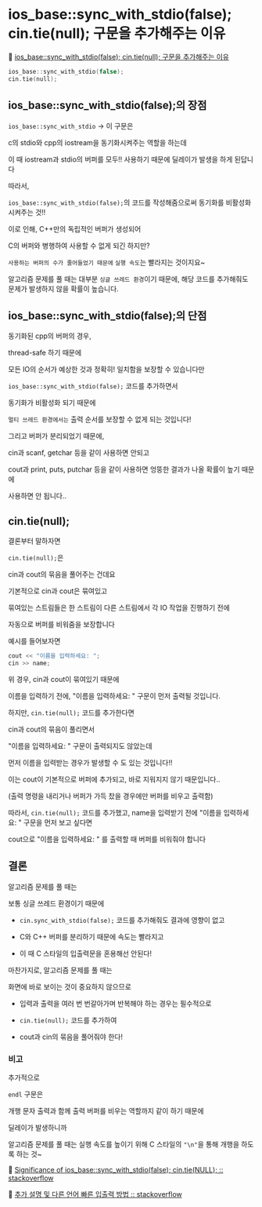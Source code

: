 # ios_base::sync_with_stdio(false); cin.tie(null); 구문을 추가해주는 이유

🔗 [ios_base::sync_with_stdio(false); cin.tie(null); 구문을 추가해주는 이유](https://jaimemin.tistory.com/1521)

```cpp
ios_base::sync_with_stdio(false);
cin.tie(null);
```

## ios_base::sync_with_stdio(false);의 장점

`ios_base::sync_with_stdio` -> 이 구문은

c의 stdio와 cpp의 iostream을 동기화시켜주는 역할을 하는데

이 때 iostream과 stdio의 버퍼를 모두!! 사용하기 때문에 딜레이가 발생을 하게 된답니다

따라서,

`ios_base::sync_with_stdio(false);`의 코드를 작성해줌으로써 동기화를 비활성화 시켜주는 것!!

이로 인해, C++만의 독립적인 버퍼가 생성되어

C의 버퍼와 병행하여 사용할 수 없게 되긴 하지만?

`사용하는 버퍼의 수가 줄어들었기 때문에` `실행 속도`는 빨라지는 것이지요~

알고리즘 문제를 풀 때는 대부분 `싱글 쓰레드 환경`이기 때문에, 해당 코드를 추가해줘도 문제가 발생하지 않을 확률이 높습니다.

## ios_base::sync_with_stdio(false);의 단점

동기화된 cpp의 버퍼의 경우,

thread-safe 하기 때문에

모든 IO의 순서가 예상한 것과 정확히! 일치함을 보장할 수 있습니다만

`ios_base::sync_with_stdio(false);` 코드를 추가하면서

동기화가 비활성화 되기 때문에

`멀티 쓰레드 환경에서는` 출력 순서를 보장할 수 없게 되는 것입니다!

그리고 버퍼가 분리되었기 때문에,

cin과 scanf, getchar 등을 같이 사용하면 안되고

cout과 print, puts, putchar 등을 같이 사용하면 엉뚱한 결과가 나올 확률이 높기 때문에

사용하면 안 됩니다..

## cin.tie(null);

결론부터 말하자면

`cin.tie(null);`은

cin과 cout의 묶음을 풀어주는 건데요

기본적으로 cin과 cout은 묶여있고

묶여있는 스트림들은 한 스트림이 다른 스트림에서 각 IO 작업을 진행하기 전에

자동으로 버퍼를 비워줌을 보장합니다

예시를 들어보자면

```cpp
cout << "이름을 입력하세요: ";
cin >> name;
```

위 경우, cin과 cout이 묶여있기 때문에

이름을 입력하기 전에, "이름을 입력하세요: " 구문이 먼저 출력될 것입니다.

하지만, `cin.tie(null);` 코드를 추가한다면

cin과 cout의 묶음이 풀리면서

"이름을 입력하세요: " 구문이 출력되지도 않았는데

먼저 이름을 입력받는 경우가 발생할 수 도 있는 것입니다!!

이는 cout이 기본적으로 버퍼에 추가되고, 바로 지워지지 않기 때문입니다..

(출력 명령을 내리거나 버퍼가 가득 찼을 경우에만 버퍼를 비우고 출력함)

따라서, `cin.tie(null);` 코드를 추가했고, name을 입력받기 전에 "이름을 입력하세요: " 구문을 먼저 보고 싶다면

cout으로 "이름을 입력하세요: " 를 출력할 때 버퍼를 비워줘야 합니다

## 결론

알고리즘 문제를 풀 때는

보통 싱글 쓰레드 환경이기 때문에

- `cin.sync_with_stdio(false);` 코드를 추가해줘도 결과에 영향이 없고

- C와 C++ 버퍼를 분리하기 때문에 속도는 빨라지고

- 이 때 C 스타일의 입출력문을 혼용해선 안된다!

마찬가지로, 알고리즘 문제를 풀 때는

화면에 바로 보이는 것이 중요하지 않으므로

- 입력과 출력을 여러 번 번갈아가며 반복해야 하는 경우는 필수적으로

- `cin.tie(null);` 코드를 추가하여

- cout과 cin의 묶음을 풀어줘야 한다!

### 비고

추가적으로

`endl` 구문은

개행 문자 출력과 함께 출력 버퍼를 비우는 역할까지 같이 하기 때문에

딜레이가 발생하니까

알고리즘 문제를 풀 때는 실행 속도를 높이기 위해 C 스타일의 `"\n"`을 통해 개행을 하도록 하는 것~

🔗 [Significance of ios_base::sync_with_stdio(false); cin.tie(NULL); :: stackoverflow](https://stackoverflow.com/questions/31162367/significance-of-ios-basesync-with-stdiofalse-cin-tienull)

🔗 [추가 설명 및 다른 언어 빠른 입출력 방법 :: stackoverflow](https://www.acmicpc.net/board/view/22716)
